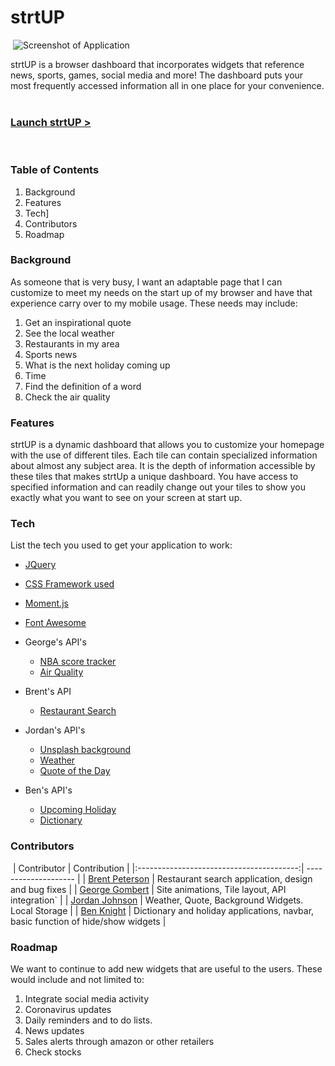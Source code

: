 # strtUP
​
![Screenshot of Application](https://via.placeholder.com/680x340/999999/efefef/?text=Screenshot)

strtUP is a browser dashboard that incorporates widgets that reference news, sports, games, social media and more! The dashboard puts your most frequently accessed information all in one place for your convenience.
​
### [Launch strtUP >](https://brentp24.github.io/strtUP/)
​
### Table of Contents
1.  Background
2.  Features
3.  Tech]
4.  Contributors
5.  Roadmap
​
### Background
As someone that is very busy, I want an adaptable page that I can customize to meet my needs on the start up of my browser and have that experience carry over to my mobile usage. These needs may include:  
1. Get an inspirational quote
2. See the local weather
3. Restaurants in my area
4. Sports news
5. What is the next holiday coming up
6. Time
7. Find the definition of a word
8. Check the air quality


### Features
strtUP is a dynamic dashboard that allows you to customize your homepage with the use of different tiles. Each tile can contain specialized information about almost any subject area. It is the depth of information accessible by these tiles that makes strtUp a unique dashboard. You have access to  specified information and can readily change out your tiles to show you exactly what you want to see on your screen at start up.
​
### Tech
List the tech you used to get your application to work:
​
- [JQuery](https://jquery.com/)
- [CSS Framework used](https://bulma.io/documentation/)
- [Moment.js](https://momentjs.com/)
- [Font Awesome](https://fontawesome.com/)


- George's API's
  - [NBA score tracker](https://www.balldontlie.io/#introduction)
  - [Air Quality](https://openaq.org/v1%20api#/?_k=zdyz6x)
- Brent's API
  - [Restaurant Search](https://developers.zomato.com/api)
- Jordan's API's
  - [Unsplash background](https://unsplash.com/developers)
  - [Weather](https://openweathermap.org/api)
  - [Quote of the Day](https://favqs.com/api)
- Ben's API's 
  - [Upcoming Holiday](https://holidayapi.com/)
  - [Dictionary​](https://www.dictionaryapi.com/)
  
### Contributors
​
| Contributor                              | Contribution         |
|:----------------------------------------:| -------------------- | 
| [Brent Peterson](https://github.com/brentp24) | Restaurant search application, design and bug fixes |
| [George Gombert](https://github.com/georgegombert)  | Site animations, Tile layout, API integration`   |
| [Jordan Johnson](https://github.com/JINJ95) | Weather, Quote, Background Widgets. Local Storage    |
| [Ben Knight](https://github.com/BenBKnight) | Dictionary and holiday applications, navbar, basic function of hide/show widgets    |
​
### Roadmap 
We want to continue to add new widgets that are useful to the users. These would include and not limited to: 
1.  Integrate social media activity
2.  Coronavirus updates
3.  Daily reminders and to do lists. 
4.  News updates
5.  Sales alerts through amazon or other retailers
6.  Check stocks
